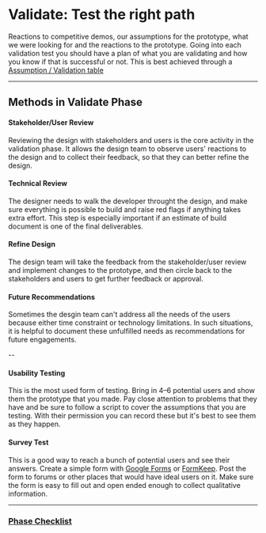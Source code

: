 # Validate: Test the right path

Reactions to competitive demos, our assumptions for the prototype, what we were
looking for and the reactions to the prototype.
Going into each validation test you should have a plan of what you are validating and how you
know if that is successful or not. This is best achieved through a [Assumption /
Validation table](../Exercises/assumptions-validations.md)

---

## Methods in Validate Phase

#### Stakeholder/User Review

Reviewing the design with stakeholders and users is the core activity in the validation phase. It allows the design team to observe users' reactions to the design and to collect their feedback, so that they can better refine the design.


#### Technical Review

The designer needs to walk the developer throught the design, and make sure everything is possible to build and raise red flags if anything takes extra effort. This step is especially important if an estimate of build document is one of the final deliverables.


#### Refine Design

The design team will take the feedback from the stakeholder/user review and implement changes to the prototype, and then circle back to the stakeholders and users to get further feedback or approval.


#### Future Recommendations

Sometimes the desgin team can't address all the needs of the users because either time constraint or technology limitations. In such situations, it is helpful to document these unfulfilled needs as recommendations for future engagements. 


-- 

#### Usability Testing

This is the most used form of testing. Bring in 4–6 potential users and show
them the prototype that you made. Pay close attention to problems that they have
and be sure to follow a script to cover the assumptions that you are testing.
With their permission you can record these but it's best to see them as they happen.


#### Survey Test

This is a good way to reach a bunch of potential users and see their answers.
Create a simple form with [Google Forms](http://www.google.com/forms/about/)
or [FormKeep](https://formkeep.com/).
Post the form to forums or other places that would have ideal users on it.
Make sure the form is easy to fill out
and open ended enough to collect qualitative information.

---

### [Phase Checklist](/6-Validate/Phase-6-Checklist.md)
